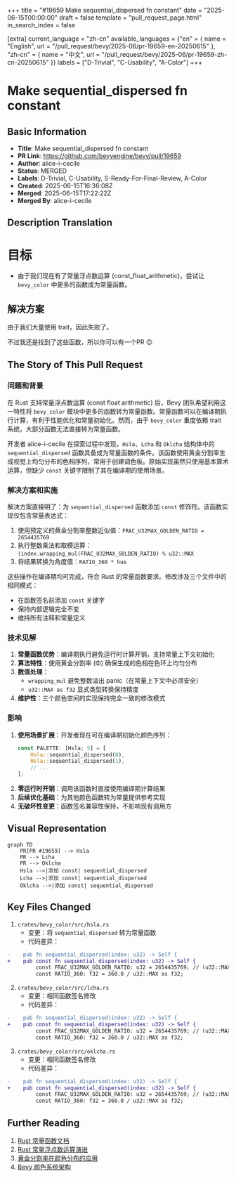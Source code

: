 +++
title = "#19659 Make sequential_dispersed fn constant"
date = "2025-06-15T00:00:00"
draft = false
template = "pull_request_page.html"
in_search_index = false

[extra]
current_language = "zh-cn"
available_languages = {"en" = { name = "English", url = "/pull_request/bevy/2025-06/pr-19659-en-20250615" }, "zh-cn" = { name = "中文", url = "/pull_request/bevy/2025-06/pr-19659-zh-cn-20250615" }}
labels = ["D-Trivial", "C-Usability", "A-Color"]
+++

# Make sequential_dispersed fn constant

## Basic Information
- **Title**: Make sequential_dispersed fn constant
- **PR Link**: https://github.com/bevyengine/bevy/pull/19659
- **Author**: alice-i-cecile
- **Status**: MERGED
- **Labels**: D-Trivial, C-Usability, S-Ready-For-Final-Review, A-Color
- **Created**: 2025-06-15T16:36:08Z
- **Merged**: 2025-06-15T17:22:22Z
- **Merged By**: alice-i-cecile

## Description Translation
# 目标

- 由于我们现在有了常量浮点数运算 (const_float_arithmetic)，尝试让 `bevy_color` 中更多的函数成为常量函数。

## 解决方案

由于我们大量使用 trait，因此失败了。

不过我还是找到了这些函数，所以你可以有一个PR 🙃 

## The Story of This Pull Request

### 问题和背景
在 Rust 支持常量浮点数运算 (const float arithmetic) 后，Bevy 团队希望利用这一特性将 `bevy_color` 模块中更多的函数转为常量函数。常量函数可以在编译期执行计算，有利于性能优化和常量初始化。然而，由于 `bevy_color` 重度依赖 trait 系统，大部分函数无法直接转为常量函数。

开发者 alice-i-cecile 在探索过程中发现，`Hsla`、`Lcha` 和 `Oklcha` 结构体中的 `sequential_dispersed` 函数具备成为常量函数的条件。该函数使用黄金分割率生成视觉上均匀分布的色相序列，常用于创建调色板。原始实现虽然只使用基本算术运算，但缺少 `const` 关键字限制了其在编译期的使用场景。

### 解决方案和实施
解决方案直接明了：为 `sequential_dispersed` 函数添加 `const` 修饰符。该函数实现仅包含常量表达式：
1. 使用预定义的黄金分割率整数近似值：`FRAC_U32MAX_GOLDEN_RATIO = 2654435769`
2. 执行整数乘法和取模运算：`(index.wrapping_mul(FRAC_U32MAX_GOLDEN_RATIO) % u32::MAX`
3. 将结果转换为角度值：`RATIO_360 * hue`

这些操作在编译期均可完成，符合 Rust 的常量函数要求。修改涉及三个文件中的相同模式：
- 在函数签名前添加 `const` 关键字
- 保持内部逻辑完全不变
- 维持所有注释和常量定义

### 技术见解
1. **常量函数优势**：编译期执行避免运行时计算开销，支持常量上下文初始化
2. **算法特性**：使用黄金分割率 (Φ) 确保生成的色相在色环上均匀分布
3. **数值处理**：
   - `wrapping_mul` 避免整数溢出 panic（在常量上下文中必须安全）
   - `u32::MAX as f32` 显式类型转换保持精度
4. **维护性**：三个颜色空间的实现保持完全一致的修改模式

### 影响
1. **使用场景扩展**：开发者现在可在编译期初始化颜色序列：
   ```rust
   const PALETTE: [Hsla; 5] = [
       Hsla::sequential_dispersed(0),
       Hsla::sequential_dispersed(1),
       // ...
   ];
   ```
2. **零运行时开销**：调用该函数时直接使用编译期计算结果
3. **后续优化基础**：为其他颜色函数转为常量提供参考实现
4. **无破坏性变更**：函数签名兼容性保持，不影响现有调用方

## Visual Representation

```mermaid
graph TD
    PR[PR #19659] --> Hsla
    PR --> Lcha
    PR --> Oklcha
    Hsla -->|添加 const| sequential_dispersed
    Lcha -->|添加 const| sequential_dispersed
    Oklcha -->|添加 const| sequential_dispersed
```

## Key Files Changed

1. `crates/bevy_color/src/hsla.rs`
   - 变更：将 `sequential_dispersed` 转为常量函数
   - 代码差异：
```diff
-    pub fn sequential_dispersed(index: u32) -> Self {
+    pub const fn sequential_dispersed(index: u32) -> Self {
         const FRAC_U32MAX_GOLDEN_RATIO: u32 = 2654435769; // (u32::MAX / Φ) rounded up
         const RATIO_360: f32 = 360.0 / u32::MAX as f32;
```

2. `crates/bevy_color/src/lcha.rs`
   - 变更：相同函数签名修改
   - 代码差异：
```diff
-    pub fn sequential_dispersed(index: u32) -> Self {
+    pub const fn sequential_dispersed(index: u32) -> Self {
         const FRAC_U32MAX_GOLDEN_RATIO: u32 = 2654435769; // (u32::MAX / Φ) rounded up
         const RATIO_360: f32 = 360.0 / u32::MAX as f32;
```

3. `crates/bevy_color/src/oklcha.rs`
   - 变更：相同函数签名修改
   - 代码差异：
```diff
-    pub fn sequential_dispersed(index: u32) -> Self {
+    pub const fn sequential_dispersed(index: u32) -> Self {
         const FRAC_U32MAX_GOLDEN_RATIO: u32 = 2654435769; // (u32::MAX / Φ) rounded up
         const RATIO_360: f32 = 360.0 / u32::MAX as f32;
```

## Further Reading
1. [Rust 常量函数文档](https://doc.rust-lang.org/reference/const_eval.html)
2. [Rust 常量浮点数运算演进](https://github.com/rust-lang/rust/issues/57241)
3. [黄金分割率在颜色分布的应用](https://en.wikipedia.org/wiki/Golden_ratio#Applications_and_observations)
4. [Bevy 颜色系统架构](https://bevyengine.org/learn/book/features/colors/)